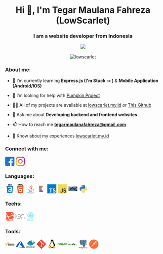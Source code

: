 <h1 align="center">Hi 👋, I'm Tegar Maulana Fahreza (LowScarlet)</h1>
<h3 align="center">I am a website developer from Indonesia</h3>

<div align="center">
<img src="https://discord.c99.nl/widget/theme-2/850817443454255104.png" />
</div>

<p align="center"> <img src="https://komarev.com/ghpvc/?username=lowscarlet&label=Profile%20views&color=0e75b6&style=flat" alt="lowscarlet" /> </p>

<h3 align="left">About me:</h3>

- 🌱 I’m currently learning **Express.js (I'm Stuck :< )** & **Mobile Application (Android/IOS)**

- 🤝 I’m looking for help with [Pumpkin Project](https://pumpkinproject.my.id)

- 👨‍💻 All of my projects are available at [lowscarlet.my.id](https://lowscarlet.my.id) or [This Github](https://github.com/LowScarlet?tab=stars)

- 💬 Ask me about **Developing backend and frontend websites**

- 📫 How to reach me **tegarmaulanafahreza@gmail.com**

- 📄 Know about my experiences [lowscarlet.my.id](https://lowscarlet.my.id)

<h3 align="left">Connect with me:</h3>
<p align="left">
<a href="https://fb.com/tegarmaulana.fahreza" target="blank"><img align="center" src="https://raw.githubusercontent.com/LowScarlet/LowScarlet/main/icon/sosmed/facebook.svg" alt="tegarmaulana.fahreza" height="30" width="30" /></a>
<a href="https://instagram.com/lowscarlet" target="blank"><img align="center" src="https://raw.githubusercontent.com/LowScarlet/LowScarlet/main/icon/sosmed/instagram.svg" alt="lowscarlet" height="30" width="30" /></a>
</p>

<h3 align="left">Languages:</h3>
<p align="left">
<img align="center" src="https://raw.githubusercontent.com/LowScarlet/LowScarlet/main/icon/languages/css3.svg" alt="CSS3" height="30" width="30" />
<img align="center" src="https://raw.githubusercontent.com/LowScarlet/LowScarlet/main/icon/languages/html5.svg" alt="HTML5" height="30" width="30" />
<img align="center" src="https://raw.githubusercontent.com/LowScarlet/LowScarlet/main/icon/languages/java.svg" alt="Java" height="30" width="30" />
<img align="center" src="https://raw.githubusercontent.com/LowScarlet/LowScarlet/main/icon/languages/kotlin.svg" alt="Kotlin" height="30" width="30" />
<img align="center" src="https://raw.githubusercontent.com/LowScarlet/LowScarlet/main/icon/languages/typescript.svg" alt="TypeScript" height="30" width="30" />
<img align="center" src="https://raw.githubusercontent.com/LowScarlet/LowScarlet/main/icon/languages/javascript.svg" alt="JavaScript" height="30" width="30" />
<img align="center" src="https://raw.githubusercontent.com/LowScarlet/LowScarlet/main/icon/languages/php.svg" alt="PHP" height="30" width="30" />
<img align="center" src="https://raw.githubusercontent.com/LowScarlet/LowScarlet/main/icon/languages/python.svg" alt="Python" height="30" width="30" />
</p>

<h3 align="left">Techs:</h3>
<p align="left">
<img align="center" src="https://raw.githubusercontent.com/LowScarlet/LowScarlet/main/icon/framework/laravel.svg" alt="Laravel" height="30" width="30" />
<img align="center" src="https://raw.githubusercontent.com/LowScarlet/LowScarlet/main/icon/framework/next.svg" alt="Next.js" height="30" width="30" />
<img align="center" src="https://raw.githubusercontent.com/LowScarlet/LowScarlet/main/icon/framework/react.svg" alt="React.js" height="30" width="30" />
</p>

<h3 align="left">Tools:</h3>
<p align="left">
<img align="center" src="https://raw.githubusercontent.com/LowScarlet/LowScarlet/main/icon/tools/amazon.svg" alt="Amazon" height="30" width="30" />
<img align="center" src="https://raw.githubusercontent.com/LowScarlet/LowScarlet/main/icon/tools/azure.svg" alt="Azure" height="30" width="30" />
<img align="center" src="https://raw.githubusercontent.com/LowScarlet/LowScarlet/main/icon/tools/docker.svg" alt="Docker" height="30" width="30" />
<img align="center" src="https://raw.githubusercontent.com/LowScarlet/LowScarlet/main/icon/tools/git.svg" alt="Git" height="30" width="30" />
<img align="center" src="https://raw.githubusercontent.com/LowScarlet/LowScarlet/main/icon/tools/linux.svg" alt="Linux" height="30" width="30" />
<img align="center" src="https://raw.githubusercontent.com/LowScarlet/LowScarlet/main/icon/tools/nginx.svg" alt="Nginx" height="30" width="30" />
<img align="center" src="https://raw.githubusercontent.com/LowScarlet/LowScarlet/main/icon/tools/nodejs.svg" alt="Node.js" height="30" width="30" />
<img align="center" src="https://raw.githubusercontent.com/LowScarlet/LowScarlet/main/icon/tools/postgresql.svg" alt="Postgresql" height="30" width="30" />
<img align="center" src="https://raw.githubusercontent.com/LowScarlet/LowScarlet/main/icon/tools/postman.svg" alt="Postman" height="30" width="30" />
</p>
